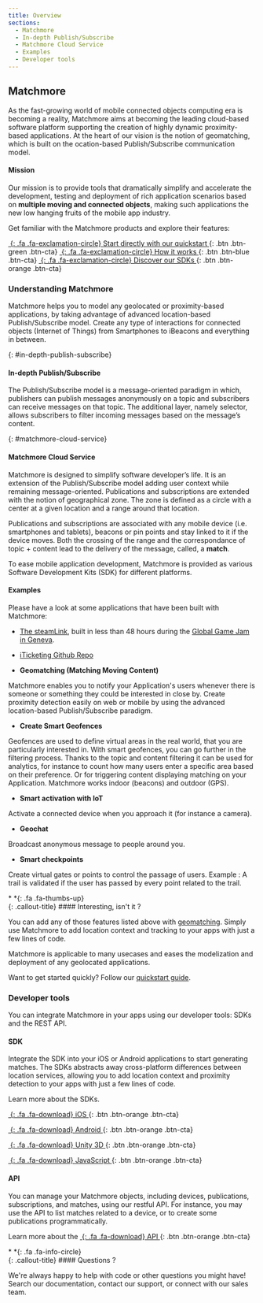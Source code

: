 ```yaml
---
title: Overview
sections:
  - Matchmore
  - In-depth Publish/Subscribe
  - Matchmore Cloud Service
  - Examples
  - Developer tools
---
```


## Matchmore
As the fast-growing world of mobile connected objects computing era is becoming a reality, Matchmore aims at becoming the leading cloud-based software platform supporting the creation of highly dynamic proximity-based applications. At the heart of our vision is the notion of geomatching, which is built on the ocation-based Publish/Subscribe communication model.

#### Mission

Our mission is to provide tools that dramatically simplify and accelerate the development, testing and deployment of rich application scenarios based on **multiple moving and connected objects**, making such applications the new low hanging fruits of the mobile app industry.

Get familiar with the Matchmore products and explore their features:

[*&nbsp;*{: .fa .fa-exclamation-circle} Start directly with our quickstart ](#quickstart){: .btn .btn-green .btn-cta}
[*&nbsp;*{: .fa .fa-exclamation-circle} How it works                       ](#how-it-works){: .btn .btn-blue .btn-cta}
[*&nbsp;*{: .fa .fa-exclamation-circle} Discover our SDKs                   ](#sdks-integration-configuration){: .btn .btn-orange .btn-cta}

### Understanding Matchmore

Matchmore helps you to model any geolocated or proximity-based applications, by taking advantage of advanced location-based Publish/Subscribe model. Create any type of interactions for connected objects (Internet of Things) from Smartphones to iBeacons and everything in between.

{: #in-depth-publish-subscribe}
#### In-depth Publish/Subscribe

The Publish/Subscribe model is a message-oriented paradigm in which, publishers can publish messages anonymously on a topic and subscribers can receive messages on that topic. The additional layer, namely selector, allows subscribers to filter incoming messages based on the message’s content.

{: #matchmore-cloud-service}
#### Matchmore Cloud Service

Matchmore is designed to simplify software developer’s life. It is an extension of the Publish/Subscribe model adding user context while remaining message-oriented. Publications and subscriptions are extended with the notion of geographical zone. The zone is defined as a circle with a center at a given location and a range around that location.

Publications and subscriptions are associated with any mobile device (i.e. smartphones and tablets), beacons or pin points and stay linked to it if the device moves. Both the crossing of the range and the correspondance of topic + content lead to the delivery of the message, called, a **match**.

To ease mobile application development, Matchmore is provided as various Software Development Kits (SDK) for different platforms.

#### Examples

Please have a look at some applications that have been built with Matchmore:

* [The steamLink](https://itunes.apple.com/us/app/the-steamlink/id1341462059?l=fr&ls=1&mt=8), built in less than 48 hours during the [Global Game Jam in Geneva](https://globalgamejam.org).

* [iTicketing Github Repo](https://github.com/matchmore/ios-ticketing-app)

* **Geomatching (Matching Moving Content)**

Matchmore enables you to notify your Application's users whenever there is someone or something they could be interested in close by. Create proximity detection easily on web or mobile by using the advanced location-based Publish/Subscribe paradigm.

* **Create Smart Geofences**

Geofences are used to define virtual areas in the real world, that you are particularly interested in.
With smart geofences, you can go further in the filtering process. Thanks to the topic and content filtering it can be used for analytics, for instance to count how many users enter a specific area based on their preference. Or for triggering content displaying matching on your Application. Matchmore works indoor (beacons) and outdoor (GPS).

* **Smart activation with IoT**

Activate a connected device when you approach it (for instance a camera).

* **Geochat**

Broadcast anonymous message to people around you.

* **Smart checkpoints**

Create virtual gates or points to control the passage of users. Example : A trail is validated if the user has passed by every point related to the trail.

<div class="callout-block callout-success"><div class="icon-holder">*&nbsp;*{: .fa .fa-thumbs-up}
</div><div class="content">
{: .callout-title}
#### Interesting, isn't it ?

You can add any of those features listed above with [geomatching](#geomatching). Simply use Matchmore to add location context and tracking to your apps with just a few lines of code.

Matchmore is applicable to many usecases and eases the modelization and deployment of any geolocated applications.

Want to get started quickly? Follow our [quickstart guide](#quickstart).

</div></div>

### Developer tools
You can integrate Matchmore in your apps using our developer tools: SDKs and the REST API.

#### SDK
Integrate the SDK into your iOS or Android applications to start generating matches. The SDKs abstracts away cross-platform differences between location services, allowing you to add location context and proximity detection to your apps with just a few lines of code.

Learn more about the SDKs.

<div class="row">
 <div class="col-md-6 col-sm-6 col-xs-12">

[*&nbsp;*{: .fa .fa-download}           iOS         ](#ios){: .btn .btn-orange .btn-cta}

 </div>
 <div class="col-md-6 col-sm-6 col-xs-12">

[*&nbsp;*{: .fa .fa-download}           Android     ](#android){: .btn .btn-orange .btn-cta}

 </div>
 <div class="col-md-6 col-sm-6 col-xs-12">

[*&nbsp;*{: .fa .fa-download}           Unity 3D    ](#unity-3d){: .btn .btn-orange .btn-cta}

 </div>
 <div class="col-md-6 col-sm-6 col-xs-12">

[*&nbsp;*{: .fa .fa-download}           JavaScript  ](#javascript){: .btn .btn-orange .btn-cta}

 </div>
</div>

#### API
You can manage your Matchmore objects, including devices, publications, subscriptions, and matches, using our restful API. For instance, you may use the API to list matches related to a device, or to create some publications programmatically.

Learn more about the [*&nbsp;*{: .fa .fa-download}           API ](https://matchmore.io/documentation/api){: .btn .btn-orange .btn-cta}

<div class="callout-block callout-info"><div class="icon-holder">*&nbsp;*{: .fa .fa-info-circle}
</div><div class="content">
{: .callout-title}
#### Questions ?

We're always happy to help with code or other questions you might have! Search our documentation, contact our support, or connect with our sales team.

</div></div>
